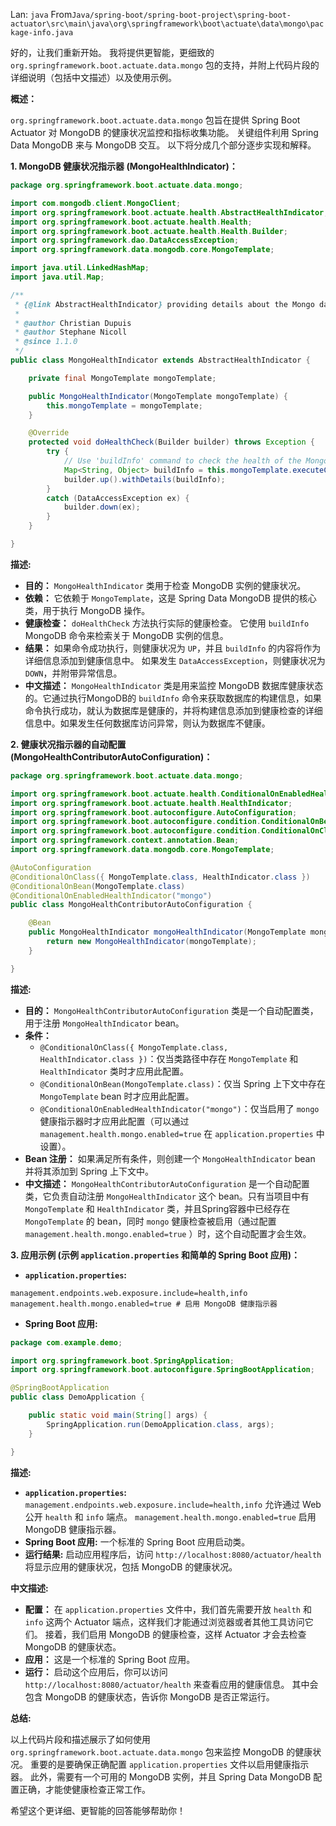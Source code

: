 Lan: `java` From`Java/spring-boot/spring-boot-project\spring-boot-actuator\src\main\java\org\springframework\boot\actuate\data\mongo\package-info.java`

好的，让我们重新开始。 我将提供更智能，更细致的 `org.springframework.boot.actuate.data.mongo` 包的支持，并附上代码片段的详细说明（包括中文描述）以及使用示例。

**概述：**

`org.springframework.boot.actuate.data.mongo` 包旨在提供 Spring Boot Actuator 对 MongoDB 的健康状况监控和指标收集功能。 关键组件利用 Spring Data MongoDB 来与 MongoDB 交互。 以下将分成几个部分逐步实现和解释。

**1. MongoDB 健康状况指示器 (MongoHealthIndicator)：**

```java
package org.springframework.boot.actuate.data.mongo;

import com.mongodb.client.MongoClient;
import org.springframework.boot.actuate.health.AbstractHealthIndicator;
import org.springframework.boot.actuate.health.Health;
import org.springframework.boot.actuate.health.Health.Builder;
import org.springframework.dao.DataAccessException;
import org.springframework.data.mongodb.core.MongoTemplate;

import java.util.LinkedHashMap;
import java.util.Map;

/**
 * {@link AbstractHealthIndicator} providing details about the Mongo database.
 *
 * @author Christian Dupuis
 * @author Stephane Nicoll
 * @since 1.1.0
 */
public class MongoHealthIndicator extends AbstractHealthIndicator {

    private final MongoTemplate mongoTemplate;

    public MongoHealthIndicator(MongoTemplate mongoTemplate) {
        this.mongoTemplate = mongoTemplate;
    }

    @Override
    protected void doHealthCheck(Builder builder) throws Exception {
        try {
            // Use 'buildInfo' command to check the health of the MongoDB instance.
            Map<String, Object> buildInfo = this.mongoTemplate.executeCommand("{ buildInfo: 1 }");
            builder.up().withDetails(buildInfo);
        }
        catch (DataAccessException ex) {
            builder.down(ex);
        }
    }

}
```

**描述:**

*   **目的：** `MongoHealthIndicator` 类用于检查 MongoDB 实例的健康状况。
*   **依赖：** 它依赖于 `MongoTemplate`，这是 Spring Data MongoDB 提供的核心类，用于执行 MongoDB 操作。
*   **健康检查：** `doHealthCheck` 方法执行实际的健康检查。  它使用 `buildInfo` MongoDB 命令来检索关于 MongoDB 实例的信息。
*   **结果：** 如果命令成功执行，则健康状况为 `UP`，并且 `buildInfo` 的内容将作为详细信息添加到健康信息中。 如果发生 `DataAccessException`，则健康状况为 `DOWN`，并附带异常信息。
*   **中文描述：** `MongoHealthIndicator` 类是用来监控 MongoDB 数据库健康状态的。它通过执行MongoDB的 `buildInfo` 命令来获取数据库的构建信息，如果命令执行成功，就认为数据库是健康的，并将构建信息添加到健康检查的详细信息中。如果发生任何数据库访问异常，则认为数据库不健康。

**2. 健康状况指示器的自动配置 (MongoHealthContributorAutoConfiguration)：**

```java
package org.springframework.boot.actuate.data.mongo;

import org.springframework.boot.actuate.health.ConditionalOnEnabledHealthIndicator;
import org.springframework.boot.actuate.health.HealthIndicator;
import org.springframework.boot.autoconfigure.AutoConfiguration;
import org.springframework.boot.autoconfigure.condition.ConditionalOnBean;
import org.springframework.boot.autoconfigure.condition.ConditionalOnClass;
import org.springframework.context.annotation.Bean;
import org.springframework.data.mongodb.core.MongoTemplate;

@AutoConfiguration
@ConditionalOnClass({ MongoTemplate.class, HealthIndicator.class })
@ConditionalOnBean(MongoTemplate.class)
@ConditionalOnEnabledHealthIndicator("mongo")
public class MongoHealthContributorAutoConfiguration {

    @Bean
    public MongoHealthIndicator mongoHealthIndicator(MongoTemplate mongoTemplate) {
        return new MongoHealthIndicator(mongoTemplate);
    }

}
```

**描述:**

*   **目的：** `MongoHealthContributorAutoConfiguration` 类是一个自动配置类，用于注册 `MongoHealthIndicator` bean。
*   **条件：**
    *   `@ConditionalOnClass({ MongoTemplate.class, HealthIndicator.class })`：仅当类路径中存在 `MongoTemplate` 和 `HealthIndicator` 类时才应用此配置。
    *   `@ConditionalOnBean(MongoTemplate.class)`：仅当 Spring 上下文中存在 `MongoTemplate` bean 时才应用此配置。
    *   `@ConditionalOnEnabledHealthIndicator("mongo")`：仅当启用了 `mongo` 健康指示器时才应用此配置（可以通过 `management.health.mongo.enabled=true` 在 `application.properties` 中设置）。
*   **Bean 注册：** 如果满足所有条件，则创建一个 `MongoHealthIndicator` bean 并将其添加到 Spring 上下文中。
*   **中文描述：** `MongoHealthContributorAutoConfiguration` 是一个自动配置类，它负责自动注册 `MongoHealthIndicator` 这个 bean。只有当项目中有 `MongoTemplate` 和 `HealthIndicator` 类，并且Spring容器中已经存在 `MongoTemplate` 的 bean，同时 `mongo` 健康检查被启用（通过配置 `management.health.mongo.enabled=true` ）时，这个自动配置才会生效。

**3. 应用示例 (示例 `application.properties` 和简单的 Spring Boot 应用)：**

*   **`application.properties`:**

```properties
management.endpoints.web.exposure.include=health,info
management.health.mongo.enabled=true # 启用 MongoDB 健康指示器
```

*   **Spring Boot 应用:**

```java
package com.example.demo;

import org.springframework.boot.SpringApplication;
import org.springframework.boot.autoconfigure.SpringBootApplication;

@SpringBootApplication
public class DemoApplication {

    public static void main(String[] args) {
        SpringApplication.run(DemoApplication.class, args);
    }

}
```

**描述:**

*   **`application.properties`:**  `management.endpoints.web.exposure.include=health,info`  允许通过 Web 公开 `health` 和 `info` 端点。 `management.health.mongo.enabled=true` 启用 MongoDB 健康指示器。
*   **Spring Boot 应用:**  一个标准的 Spring Boot 应用启动类。
*   **运行结果:** 启动应用程序后，访问 `http://localhost:8080/actuator/health`  将显示应用的健康状况，包括 MongoDB 的健康状况。

**中文描述:**

*   **配置：** 在 `application.properties` 文件中，我们首先需要开放 `health` 和 `info` 这两个 Actuator 端点，这样我们才能通过浏览器或者其他工具访问它们。 接着，我们启用 MongoDB 的健康检查，这样 Actuator 才会去检查 MongoDB 的健康状态。
*   **应用：** 这是一个标准的 Spring Boot 应用。
*   **运行：** 启动这个应用后，你可以访问 `http://localhost:8080/actuator/health`  来查看应用的健康信息。 其中会包含 MongoDB 的健康状态，告诉你 MongoDB 是否正常运行。

**总结:**

以上代码片段和描述展示了如何使用 `org.springframework.boot.actuate.data.mongo` 包来监控 MongoDB 的健康状况。 重要的是要确保正确配置 `application.properties` 文件以启用健康指示器。  此外，需要有一个可用的 MongoDB 实例，并且 Spring Data MongoDB 配置正确，才能使健康检查正常工作。

希望这个更详细、更智能的回答能够帮助你！
